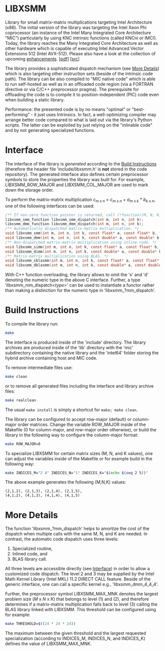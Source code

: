 LIBXSMM
=======
Library for small matrix-matrix multiplications targeting Intel Architecture (x86). The initial version of the library was targeting the Intel Xeon Phi coprocessor (an instance of the Intel Many Integrated Core Architecture "MIC") particularly by using KNC intrinsic functions (called KNCni or IMCI). Today, the library reaches the Many Integrated Core Architecture as well as other hardware which is capable of executing Intel Advanced Vector Extensions 512 (Intel AVX-512). Please also have a look at the collection of upcoming [enhancements](https://github.com/hfp/libxsmm/labels/enhancement). [[pdf](https://github.com/hfp/libxsmm/raw/master/documentation/libxsmm.pdf)] [[src](https://github.com/hfp/libxsmm/archive/0.8.0.zip)]


The library provides a sophisticated dispatch mechanism (see [More Details](#more-details)) which is also targeting other instruction sets (beside of the Intrinsic code path). The library can be also compiled to "MIC native code" which is able to run self-hosted as well as in an offloaded code region (via a FORTRAN directive or via C/C++ preprocessor pragma). The prerequisite for offloading the code is to compile it to position-independent (PIC) code even when building a static library.

Performance: the presented code is by no means "optimal" or "best-performing" - it just uses Intrinsics. In fact, a well-optimizing compiler may arrange better code compared to what is laid out via the library's Python scripts. The latter can be exploited by just relying on the "inlinable code" and by not generating specialized functions.

Interface
=========
The interface of the library is *generated* according to the [Build Instructions](#build-instructions) (therefore the header file 'include/libxsmm.h' is **not** stored in the code repository). The generated interface also defines certain preprocessor symbols to store the properties the library was built for. For example, LIBXSMM_ROW_MAJOR and LIBXSMM_COL_MAJOR are used to mark down the storage order.

To perform the matrix-matrix multiplication *c*<sub>*m* x *n*</sub> = *c*<sub>*m* x *n*</sub> + *a*<sub>*m* x *k*</sub> \* *b*<sub>*k* x *n*</sub>, one of the following interfaces can be used:

```C
/** If non-zero function pointer is returned, call (*function)(M, N, K). */
libxsmm_smm_function libxsmm_smm_dispatch(int m, int n, int k);
libxsmm_dmm_function libxsmm_dmm_dispatch(int m, int n, int k);
/** Automatically dispatched matrix-matrix multiplication. */
void libxsmm_smm(int m, int n, int k, const float* a, const float* b, float* c);
void libxsmm_dmm(int m, int n, int k, const double* a, const double* b, double* c);
/** Non-dispatched matrix-matrix multiplication using inline code. */
void libxsmm_simm(int m, int n, int k, const float* a, const float* b, float* c);
void libxsmm_dimm(int m, int n, int k, const double* a, const double* b, double* c);
/** Matrix-matrix multiplication using BLAS. */
void libxsmm_sblasmm(int m, int n, int k, const float* a, const float* b, float* c);
void libxsmm_dblasmm(int m, int n, int k, const double* a, const double* b, double* c);
```

With C++ function overloading, the library allows to omit the 's' and 'd' denoting the numeric type in the above C interface. Further, a type 'libxsmm_mm_dispatch<*type*>' can be used to instantiate a functor rather than making a distinction for the numeric type in 'libxsmm_?mm_dispatch'.

Build Instructions
==================
To compile the library run:

```sh
make
```

The interface is produced inside of the 'include' directory. The library archives are produced inside of the 'lib' directory with the 'mic' subdirectory containing the native library and the 'intel64' folder storing the hybrid archive containing host and MIC code.

To remove intermediate files use:

```sh
make clean
```

or to remove all generated files including the interface and library archive files:

```sh
make realclean
```

The usual `make install` is simply a shortcut for `make; make clean`.

The library can be configured to accept row-major (default) or column-major order matrices. Change the variable ROW_MAJOR inside of the Makefile (0 for column-major, and row-major order otherwise), or build the library in the following way to configure the column-major format:

```sh
make ROW_MAJOR=0
```

To specialize LIBXSMM for certain matrix sizes (M, N, and K values), one can adjust the variables inside of the Makefile or for example build in the following way:

```sh
make INDICES_M="2 4" INDICES_N="1" INDICES_K="$(echo $(seq 2 5))"
```

The above example generates the following (M,N,K) values:

```
(2,1,2), (2,1,3), (2,1,4), (2,1,5),
(4,1,2), (4,1,3), (4,1,4), (4,1,5)
```

More Details
============
The function 'libxsmm_?mm_dispatch' helps to amortize the cost of the dispatch when multiple calls with the same M, N, and K are needed. In contrast, the automatic code dispatch uses three levels:

1. Specialized routine,
2. Inlined code, and
3. BLAS library call.

All three levels are accessible directly (see [Interface](#interface)) in order to allow a customized code dispatch. The level 2 and 3 may be supplied by the Intel Math Kernel Library (Intel MKL) 11.2 DIRECT CALL feature. Beside of the generic interface, one can call a specific kernel e.g., 'libxsmm_dmm_4_4_4'.

Further, the preprocessor symbol LIBXSMM_MAX_MNK denotes the largest problem size (*M* x *N* x *K*) that belongs to level (1) and (2), and therefore determines if a matrix-matrix multiplication falls back to level (3) calling the BLAS library linked with LIBXSMM. This threshold can be configured using for example:

```sh
make THRESHOLD=$((24 * 24 * 24))
```

The maximum between the given threshold and the largest requested specialization (according to INDICES_M, INDICES_N, and INDICES_K) defines the value of LIBXSMM_MAX_MNK.
